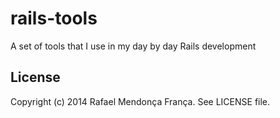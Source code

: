 # rails-tools

A set of tools that I use in my day by day Rails development

## License

Copyright (c) 2014 Rafael Mendonça França. See LICENSE file.
